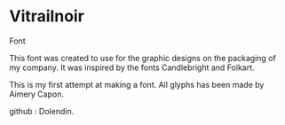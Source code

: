 # Vitrailnoir
Font

This font was created to use for the graphic designs on the packaging of my company.
It was inspired by the fonts Candlebright and Folkart.

This is my first attempt at making a font.
All glyphs has been made by Aimery Capon.

github : Dolendin.
